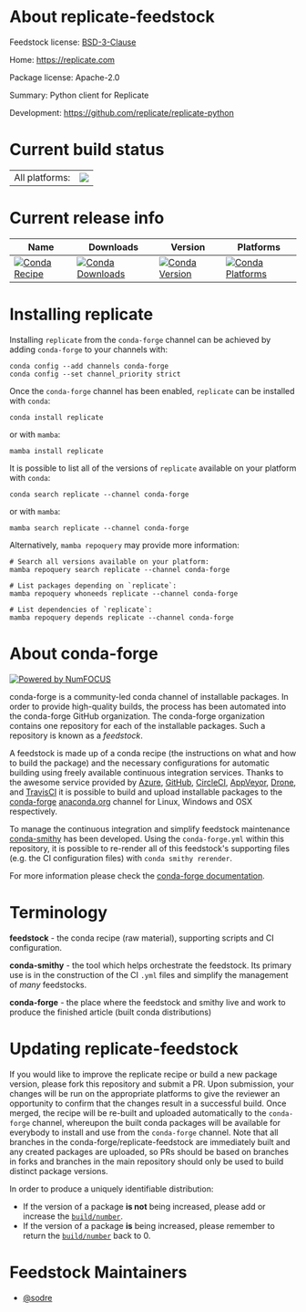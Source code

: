 About replicate-feedstock
=========================

Feedstock license: [BSD-3-Clause](https://github.com/conda-forge/replicate-feedstock/blob/main/LICENSE.txt)

Home: https://replicate.com

Package license: Apache-2.0

Summary: Python client for Replicate

Development: https://github.com/replicate/replicate-python

Current build status
====================


<table><tr><td>All platforms:</td>
    <td>
      <a href="https://dev.azure.com/conda-forge/feedstock-builds/_build/latest?definitionId=20913&branchName=main">
        <img src="https://dev.azure.com/conda-forge/feedstock-builds/_apis/build/status/replicate-feedstock?branchName=main">
      </a>
    </td>
  </tr>
</table>

Current release info
====================

| Name | Downloads | Version | Platforms |
| --- | --- | --- | --- |
| [![Conda Recipe](https://img.shields.io/badge/recipe-replicate-green.svg)](https://anaconda.org/conda-forge/replicate) | [![Conda Downloads](https://img.shields.io/conda/dn/conda-forge/replicate.svg)](https://anaconda.org/conda-forge/replicate) | [![Conda Version](https://img.shields.io/conda/vn/conda-forge/replicate.svg)](https://anaconda.org/conda-forge/replicate) | [![Conda Platforms](https://img.shields.io/conda/pn/conda-forge/replicate.svg)](https://anaconda.org/conda-forge/replicate) |

Installing replicate
====================

Installing `replicate` from the `conda-forge` channel can be achieved by adding `conda-forge` to your channels with:

```
conda config --add channels conda-forge
conda config --set channel_priority strict
```

Once the `conda-forge` channel has been enabled, `replicate` can be installed with `conda`:

```
conda install replicate
```

or with `mamba`:

```
mamba install replicate
```

It is possible to list all of the versions of `replicate` available on your platform with `conda`:

```
conda search replicate --channel conda-forge
```

or with `mamba`:

```
mamba search replicate --channel conda-forge
```

Alternatively, `mamba repoquery` may provide more information:

```
# Search all versions available on your platform:
mamba repoquery search replicate --channel conda-forge

# List packages depending on `replicate`:
mamba repoquery whoneeds replicate --channel conda-forge

# List dependencies of `replicate`:
mamba repoquery depends replicate --channel conda-forge
```


About conda-forge
=================

[![Powered by
NumFOCUS](https://img.shields.io/badge/powered%20by-NumFOCUS-orange.svg?style=flat&colorA=E1523D&colorB=007D8A)](https://numfocus.org)

conda-forge is a community-led conda channel of installable packages.
In order to provide high-quality builds, the process has been automated into the
conda-forge GitHub organization. The conda-forge organization contains one repository
for each of the installable packages. Such a repository is known as a *feedstock*.

A feedstock is made up of a conda recipe (the instructions on what and how to build
the package) and the necessary configurations for automatic building using freely
available continuous integration services. Thanks to the awesome service provided by
[Azure](https://azure.microsoft.com/en-us/services/devops/), [GitHub](https://github.com/),
[CircleCI](https://circleci.com/), [AppVeyor](https://www.appveyor.com/),
[Drone](https://cloud.drone.io/welcome), and [TravisCI](https://travis-ci.com/)
it is possible to build and upload installable packages to the
[conda-forge](https://anaconda.org/conda-forge) [anaconda.org](https://anaconda.org/)
channel for Linux, Windows and OSX respectively.

To manage the continuous integration and simplify feedstock maintenance
[conda-smithy](https://github.com/conda-forge/conda-smithy) has been developed.
Using the ``conda-forge.yml`` within this repository, it is possible to re-render all of
this feedstock's supporting files (e.g. the CI configuration files) with ``conda smithy rerender``.

For more information please check the [conda-forge documentation](https://conda-forge.org/docs/).

Terminology
===========

**feedstock** - the conda recipe (raw material), supporting scripts and CI configuration.

**conda-smithy** - the tool which helps orchestrate the feedstock.
                   Its primary use is in the construction of the CI ``.yml`` files
                   and simplify the management of *many* feedstocks.

**conda-forge** - the place where the feedstock and smithy live and work to
                  produce the finished article (built conda distributions)


Updating replicate-feedstock
============================

If you would like to improve the replicate recipe or build a new
package version, please fork this repository and submit a PR. Upon submission,
your changes will be run on the appropriate platforms to give the reviewer an
opportunity to confirm that the changes result in a successful build. Once
merged, the recipe will be re-built and uploaded automatically to the
`conda-forge` channel, whereupon the built conda packages will be available for
everybody to install and use from the `conda-forge` channel.
Note that all branches in the conda-forge/replicate-feedstock are
immediately built and any created packages are uploaded, so PRs should be based
on branches in forks and branches in the main repository should only be used to
build distinct package versions.

In order to produce a uniquely identifiable distribution:
 * If the version of a package **is not** being increased, please add or increase
   the [``build/number``](https://docs.conda.io/projects/conda-build/en/latest/resources/define-metadata.html#build-number-and-string).
 * If the version of a package **is** being increased, please remember to return
   the [``build/number``](https://docs.conda.io/projects/conda-build/en/latest/resources/define-metadata.html#build-number-and-string)
   back to 0.

Feedstock Maintainers
=====================

* [@sodre](https://github.com/sodre/)

